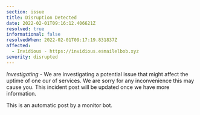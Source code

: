 ```yaml
---
section: issue
title: Disruption Detected
date: 2022-02-01T09:16:12.406621Z
resolved: true
informational: false
resolvedWhen: 2022-02-01T09:17:19.831837Z
affected:
  - Invidious - https://invidious.esmailelbob.xyz
severity: disrupted
---
```

*Investigating* - We are investigating a potential issue that might affect the uptime of one our of services. We are sorry for any inconvenience this may cause you. This incident post will be updated once we have more information.

This is an automatic post by a monitor bot.
        